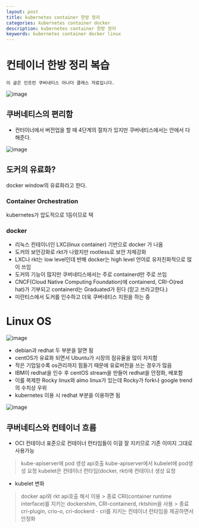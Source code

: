```yaml
---
layout: post
title: kubernetes container 한방 정리
categories: kubernetes container docker
description: kubernetes container 한방 정리
keywords: kubernetes container docker linux
---
```




# 컨테이너 한방 정리 복습
~~~
이 글은 인프런 쿠버네티스 어나더 클래스 자료입니다.
~~~
![image](https://github.com/user-attachments/assets/ad20c526-515a-43bc-be20-a57e0ac48c4b)
## 쿠버네티스의 편리함
* 컨터이너에서 버전업을 할 때 4단계의 절차가 있지만 쿠버네티스에서는 안에서 다 해준다.

![image](https://github.com/user-attachments/assets/d92cc928-0a79-4798-b426-361f76f9a1b2)
## 도커의 유료화?
docker window의 유료화라고 한다.

### Container Orchestration
kubernetes가 압도적으로 1등이므로 택

### docker 
* 리눅스 컨테이너인 LXC(linux container) 기반으로 docker 가 나옴
* 도커의 보안강화로 rkt가 나왔지만 rootless로 보안 자체강화
* LXC나 rkt는 low level인데 반해 docker는 high level 언어로 유저친화적으로 많이 쓰임
* 도커의 기능이 많지만 쿠버네티스에서는 주로 containerd만 주로 쓰임
* CNCF(Cloud Native Computing Foundation)에 containerd, CRI-O(red hat)가 기부되고 
 containerd는 Graduated가 된다 (믿고 쓰라고한다.)
* 미란티스에서 도커를 인수하고 더욱 쿠버네티스 지원을 하는 중

# Linux OS
![image](https://github.com/user-attachments/assets/5c480efa-3841-4e9b-8966-29281358fd44)

* debian과 redhat 두 부분을 알면 됨
* centOS가 유료화 되면서 Ubuntu가 시장의 점유율을 많이 차지함
* 작은 기업일수록 os관리까지 힘들기 때문에 유료버전을 쓰는 경우가 많음
* IBM이 redhat을 인수 후 centOS stream을 만들어 redhat을 안정화, 배포함
* 이를 복제한 Rocky linux와 almo linux가 있는데 Rocky가 fork나 google trend의 수치상 우위
* kubernetes 이용 시 redhat 부분을 이용하면 됨


![image](https://github.com/user-attachments/assets/a83f0d86-e3bd-46f5-8d63-9e558846290e)
## 쿠버네티스와 컨테이너 흐름

* OCI 컨테이너 표준으로 컨테이너 런타임들이 이걸 잘 지키므로 기존 이미지 그대로 사용가능


> kube-apiserver에 pod 생성 api호출
> kube-apiserver에서 kubelet에 pod생성 요청
> kubelet은 컨테이너 런타임(docker, rkt)에 컨테이너 생성 요청

* kubelet 변화
> docker api와 rkt api호출 해서 이용 > 종료
> CRI(container runtime interface)를 지키는 dockershim, CRI-containerd, rktshim을 사용 > 종료
> cri-plugin, crio-o, cri-dockerd - cri를 지키는 컨테이너 런타임을 제공하면서 안정화
